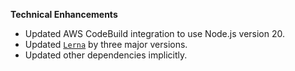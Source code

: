 **Technical Enhancements**

* Updated AWS CodeBuild integration to use Node.js version 20.
* Updated [`Lerna`](https://lerna.js.org/) by three major versions.
* Updated other dependencies implicitly.